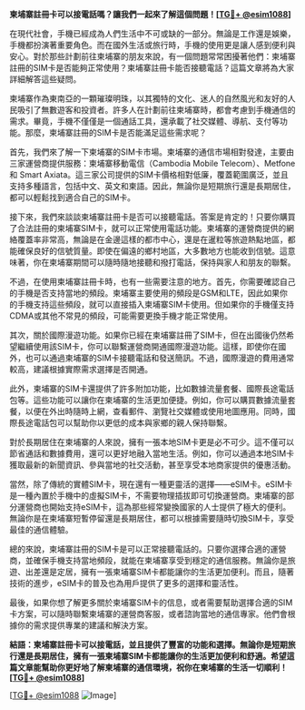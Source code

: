 **柬埔寨註冊卡可以接電話嗎？讓我們一起來了解這個問題！[[TG💪+ @esim1088](https://t.me/s/esim1088)]**

在現代社會，手機已經成為人們生活中不可或缺的一部分。無論是工作還是娛樂，手機都扮演著重要角色。而在國外生活或旅行時，手機的使用更是讓人感到便利與安心。對於那些計劃前往柬埔寨的朋友來說，有一個問題常常困擾著他們：柬埔寨註冊的SIM卡是否能夠正常使用？柬埔寨註冊卡能否接聽電話？這篇文章將為大家詳細解答這些疑問。

柬埔寨作為東南亞的一顆璀璨明珠，以其獨特的文化、迷人的自然風光和友好的人民吸引了無數遊客和投資者。許多人在計劃前往柬埔寨時，都會考慮到手機通信的需求。畢竟，手機不僅僅是一個通話工具，還承載了社交媒體、導航、支付等功能。那麼，柬埔寨註冊的SIM卡是否能滿足這些需求呢？

首先，我們來了解一下柬埔寨的SIM卡市場。柬埔寨的通信市場相對發達，主要由三家運營商提供服務：柬埔寨移動電信（Cambodia Mobile Telecom）、Metfone 和 Smart Axiata。這三家公司提供的SIM卡價格相對低廉，覆蓋範圍廣泛，並且支持多種語言，包括中文、英文和柬語。因此，無論你是短期旅行還是長期居住，都可以輕鬆找到適合自己的SIM卡。

接下來，我們來談談柬埔寨註冊卡是否可以接聽電話。答案是肯定的！只要你購買了合法註冊的柬埔寨SIM卡，就可以正常使用電話功能。柬埔寨的運營商提供的網絡覆蓋率非常高，無論是在金邊這樣的都市中心，還是在暹粒等旅遊熱點地區，都能確保良好的信號質量。即使在偏遠的鄉村地區，大多數地方也能收到信號。這意味著，你在柬埔寨期間可以隨時隨地接聽和撥打電話，保持與家人和朋友的聯繫。

不過，在使用柬埔寨註冊卡時，也有一些需要注意的地方。首先，你需要確認自己的手機是否支持當地的頻段。柬埔寨主要使用的頻段是GSM和LTE，因此如果你的手機支持這些頻段，就可以直接插入柬埔寨SIM卡使用。但如果你的手機僅支持CDMA或其他不常見的頻段，可能需要更換手機才能正常使用。

其次，關於國際漫遊功能。如果你已經在柬埔寨註冊了SIM卡，但在出國後仍然希望繼續使用該SIM卡，你可以聯繫運營商開通國際漫遊功能。這樣，即使你在國外，也可以通過柬埔寨的SIM卡接聽電話和發送簡訊。不過，國際漫遊的費用通常較高，建議根據實際需求選擇是否開通。

此外，柬埔寨的SIM卡還提供了許多附加功能，比如數據流量套餐、國際長途電話包等。這些功能可以讓你在柬埔寨的生活更加便捷。例如，你可以購買數據流量套餐，以便在外出時隨時上網，查看郵件、瀏覽社交媒體或使用地圖應用。同時，國際長途電話包可以幫助你以更低的成本與家鄉的親人保持聯繫。

對於長期居住在柬埔寨的人來說，擁有一張本地SIM卡更是必不可少。這不僅可以節省通話和數據費用，還可以更好地融入當地生活。例如，你可以通過本地SIM卡獲取最新的新聞資訊、參與當地的社交活動，甚至享受本地商家提供的優惠活動。

當然，除了傳統的實體SIM卡，現在還有一種更靈活的選擇——eSIM卡。eSIM卡是一種內置於手機中的虛擬SIM卡，不需要物理插拔即可切換運營商。柬埔寨的部分運營商也開始支持eSIM卡，這為那些經常變換國家的人士提供了極大的便利。無論你是在柬埔寨短暫停留還是長期居住，都可以根據需要隨時切換SIM卡，享受最佳的通信體驗。

總的來說，柬埔寨註冊的SIM卡是可以正常接聽電話的。只要你選擇合適的運營商，並確保手機支持當地頻段，就能在柬埔寨享受到穩定的通信服務。無論你是旅遊、出差還是定居，擁有一張柬埔寨SIM卡都能讓你的生活更加便利。而且，隨著技術的進步，eSIM卡的普及也為用戶提供了更多的選擇和靈活性。

最後，如果你想了解更多關於柬埔寨SIM卡的信息，或者需要幫助選擇合適的SIM卡方案，可以隨時聯繫柬埔寨的運營商客服，或者諮詢當地的通信專家。他們會根據你的需求提供專業的建議和解決方案。

**結語：柬埔寨註冊卡可以接電話，並且提供了豐富的功能和選擇。無論你是短期旅行還是長期居住，擁有一張柬埔寨SIM卡都能讓你的生活更加便利和舒適。希望這篇文章能幫助你更好地了解柬埔寨的通信環境，祝你在柬埔寨的生活一切順利！[[TG💪+ @esim1088](https://t.me/s/esim1088)]**

[[TG💪+ @esim1088](https://t.me/s/esim1088) ![Image](https://i.postimg.cc/4NQfJmqS/Snipaste-2025-05-13-00-14-12.png)]